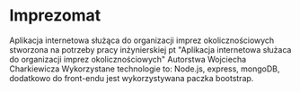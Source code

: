 # Imprezomat

Aplikacja internetowa służąca do organizacji imprez okolicznościowych stworzona na potrzeby pracy inżynierskiej pt "Aplikacja internetowa służaca do organizacji imprez okolicznościowych" Autorstwa Wojciecha Charkiewicza
Wykorzystane technologie to:
Node.js, express, mongoDB, dodatkowo do front-endu jest wykorzystywana paczka bootstrap.
